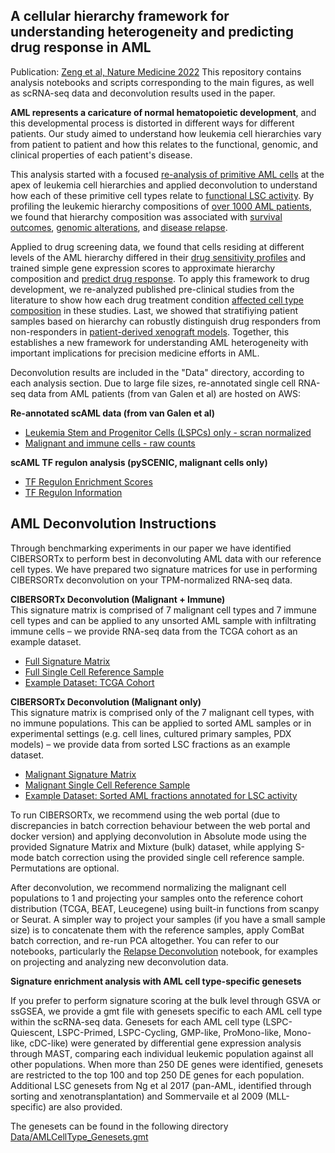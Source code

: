 ## A cellular hierarchy framework for understanding heterogeneity and predicting drug response in AML
Publication: [Zeng et al, Nature Medicine 2022](https://www.nature.com/articles/s41591-022-01819-x)
This repository contains analysis notebooks and scripts corresponding to the main figures, as well as scRNA-seq data and deconvolution results used in the paper.  


**AML represents a caricature of normal hematopoietic development**, and this developmental process is distorted in different ways for different patients. Our study aimed to understand how leukemia cell hierarchies vary from patient to patient and how this relates to the functional, genomic, and clinical properties of each patient's disease.  

This analysis started with a focused [re-analysis of primitive AML cells](https://github.com/andygxzeng/AMLHierarchies/blob/main/Fig_1.1_LSPC_Reclustering_Characterization.ipynb) at the apex of leukemia cell hierarchies and applied deconvolution to understand how each of these primitive cell types relate to [functional LSC activity](https://github.com/andygxzeng/AMLHierarchies/blob/main/Fig_1.2_LSC_Analysis.ipynb). By profiling the leukemic hierarchy compositions of [over 1000 AML patients](https://github.com/andygxzeng/AMLHierarchies/blob/main/Fig_2.0_Cohort_Cluster_Survival.ipynb), we found that hierarchy composition was associated with [survival outcomes](https://github.com/andygxzeng/AMLHierarchies/blob/main/Fig_2.2_Hierarchy_Survival.ipynb), [genomic alterations](https://github.com/andygxzeng/AMLHierarchies/blob/main/Fig_2.1_Hierarchy_Genomic_Correlates.ipynb), and [disease relapse](https://github.com/andygxzeng/AMLHierarchies/blob/main/Fig_3.0_Relapse_Deconvolution.ipynb). 

Applied to drug screening data, we found that cells residing at different levels of the AML hierarchy differed in their [drug sensitivity profiles](https://github.com/andygxzeng/AMLHierarchies/blob/main/Fig_4.0_CellType_Drug_Correlations.ipynb) and trained simple gene expression scores to approximate hierarchy composition and [predict drug response](https://github.com/andygxzeng/AMLHierarchies/blob/main/Fig_4.1_LinClass7_PC2_Regression.ipynb). To apply this framework to drug development, we re-analyzed published pre-clinical studies from the literature to show how each drug treatment condition [affected cell type composition](https://github.com/andygxzeng/AMLHierarchies/blob/main/Fig_5.1a_Literature_Deconv_Composition_UMAP.ipynb) in these studies. Last, we showed that stratifiying patient samples based on hierarchy can robustly distinguish drug responders from non-responders in [patient-derived xenograft models](https://github.com/andygxzeng/AMLHierarchies/blob/main/Fig_6.0_Hierarchy_PDX_Response.ipynb). Together, this establishes a new framework for understanding AML heterogeneity with important implications for precision medicine efforts in AML. 



Deconvolution results are included in the "Data" directory, according to each analysis section. Due to large file sizes, re-annotated single cell RNA-seq data from AML patients (from van Galen et al) are hosted on AWS:   

**Re-annotated scAML data (from van Galen et al)**   
  - [Leukemia Stem and Progenitor Cells (LSPCs) only - scran normalized](https://amlhierarchies.s3.us-east-2.amazonaws.com/scRNA_analysis/scAML_LSPC_scran_reclustered.h5ad)  
  - [Malignant and immune cells - raw counts](https://amlhierarchies.s3.us-east-2.amazonaws.com/scRNA_analysis/scAML_Full_reannotated_rawcounts.h5ad)

**scAML TF regulon analysis (pySCENIC, malignant cells only)**
  - [TF Regulon Enrichment Scores](https://amlhierarchies.s3.us-east-2.amazonaws.com/scRNA_analysis/scAML_pySCENIC_regulon_scores_AUCell.csv)
  - [TF Regulon Information](https://amlhierarchies.s3.us-east-2.amazonaws.com/scRNA_analysis/scAML_pySCENIC_regulon_info.csv)
  
   
   
## AML Deconvolution Instructions
Through benchmarking experiments in our paper we have identified CIBERSORTx to perform best in deconvoluting AML data with our reference cell types. We have prepared two signature matrices for use in performing CIBERSORTx deconvolution on your TPM-normalized RNA-seq data. 

**CIBERSORTx Deconvolution (Malignant + Immune)**  
This signature matrix is comprised of 7 malignant cell types and 7 immune cell types and can be applied to any unsorted AML sample with infiltrating immune cells – we provide RNA-seq data from the TCGA cohort as an example dataset. 
  - [Full Signature Matrix](https://amlhierarchies.s3.us-east-2.amazonaws.com/Deconvolution/CIBERSORTx_scAML_Full_SignatureMatrix.txt)
  - [Full Single Cell Reference Sample](https://amlhierarchies.s3.us-east-2.amazonaws.com/Deconvolution/CIBERSORTx_scAML_Full_SingleCellReferenceSamp.txt)
  - [Example Dataset: TCGA Cohort](https://amlhierarchies.s3.us-east-2.amazonaws.com/Deconvolution/TCGA_LAML_TPM.txt)

**CIBERSORTx Deconvolution (Malignant only)**  
This signature matrix is comprised only of the 7 malignant cell types, with no immune populations. This can be applied to sorted AML samples or in experimental settings (e.g. cell lines, cultured primary samples, PDX models) – we provide data from sorted LSC fractions as an example dataset. 
  - [Malignant Signature Matrix](https://amlhierarchies.s3.us-east-2.amazonaws.com/Deconvolution/CIBERSORTx_scAML_Malignant_SignatureMatrix.txt)
  - [Malignant Single Cell Reference Sample](https://amlhierarchies.s3.us-east-2.amazonaws.com/Deconvolution/CIBERSORTx_scAML_Malignant_SingleCellReferenceSamp.txt)
  - [Example Dataset: Sorted AML fractions annotated for LSC activity](https://amlhierarchies.s3.us-east-2.amazonaws.com/Deconvolution/AML_LSC_fractions_TPM.txt)

To run CIBERSORTx, we recommend using the web portal (due to discrepancies in batch correction behaviour between the web portal and docker version) and applying deconvolution in Absolute mode using the provided Signature Matrix and Mixture (bulk) dataset, while applying S-mode batch correction using the provided single cell reference sample. Permutations are optional. 

After deconvolution, we recommend normalizing the malignant cell populations to 1 and projecting your samples onto the reference cohort distribution (TCGA, BEAT, Leucegene) using built-in functions from scanpy or Seurat. A simpler way to project your samples (if you have a small sample size) is to concatenate them with the reference samples, apply ComBat batch correction, and re-run PCA altogether. You can refer to our notebooks, particularly the [Relapse Deconvolution](https://github.com/andygxzeng/AMLHierarchies/blob/main/Fig_3.0_Relapse_Deconvolution.ipynb) notebook, for examples on projecting and analyzing new deconvolution data. 



**Signature enrichment analysis with AML cell type-specific genesets**  

If you prefer to perform signature scoring at the bulk level through GSVA or ssGSEA, we provide a gmt file with genesets specific to each AML cell type within the scRNA-seq data. Genesets for each AML cell type (LSPC-Quiescent, LSPC-Primed, LSPC-Cycling, GMP-like, ProMono-like, Mono-like, cDC-like) were generated by differential gene expression analysis through MAST, comparing each individual leukemic population against all other populations. When more than 250 DE genes were identified, genesets are restricted to the top 100 and top 250 DE genes for each population. Additional LSC genesets from Ng et al 2017 (pan-AML, identified through sorting and xenotransplantation) and Sommervaile et al 2009 (MLL-specific) are also provided.

The genesets can be found in the following directory [Data/AMLCellType_Genesets.gmt](https://raw.githubusercontent.com/andygxzeng/AMLHierarchies/main/Data/AMLCellType_Genesets.gmt)
